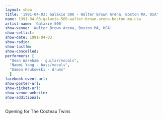 ```yaml
---
layout: show
title: '1991-04-03: Galaxie 500 - Walter Brown Arena, Boston MA, USA'
name: 1991-04-03-galaxie-500-walter-brown-arena-boston-ma-usa
artist-name: 'Galaxie 500'
show-venue: 'Walter Brown Arena, Boston MA, USA'
show-setlist: 
show-date: 1991-04-03
show-radio: 
show-lastfm: 
show-cancelled: 
performers: [
  "Dean Wareham - guitar/vocals",
  "Naomi Yang - bass/vocals",
  "Damon Krukowski - drums"
  ]
facebook-event-url: 
show-poster-url: 
show-ticket-url: 
show-venue-website: 
show-additional: 
---
```


Opening for The Cocteau Twins